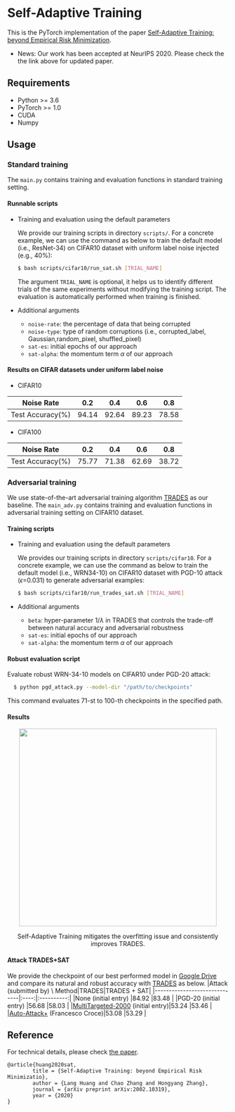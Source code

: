 # Self-Adaptive Training
This is the PyTorch implementation of the paper [Self-Adaptive Training: beyond Empirical Risk Minimization](https://arxiv.org/abs/2002.10319).

- News: Our work has been accepted at NeurIPS 2020. Please check the the link above for updated paper.

## Requirements

- Python >= 3.6
- PyTorch >= 1.0
- CUDA
- Numpy

## Usage
### Standard training
The `main.py` contains training and evaluation functions in standard training setting.
#### Runnable scripts
- Training and evaluation using the default parameters
  
  We provide our training scripts in directory `scripts/`. For a concrete example, we can use the command as below to train the default model (i.e., ResNet-34) on CIFAR10 dataset with uniform label noise injected (e.g., 40%):
  ```bash
  $ bash scripts/cifar10/run_sat.sh [TRIAL_NAME]
  ```
  The argument `TRIAL_NAME` is optional, it helps us to identify different trials of the same experiments without modifying the training script. The evaluation is automatically performed when training is finished.

- Additional arguments 
  - `noise-rate`: the percentage of data that being corrupted
  - `noise-type`: type of random corruptions (i.e., corrupted_label, Gaussian,random_pixel, shuffled_pixel)
  - `sat-es`: initial epochs of our approach
  - `sat-alpha`: the momentum term $\alpha$ of our approach


#### Results on CIFAR datasets under uniform label noise
- CIFAR10

|Noise Rate         |0.2    |0.4    |0.6    |0.8    |
|-------------------|-------|-------|-------|-------|
|Test Accuracy(%)   |94.14  | 92.64 |89.23  |78.58  |

- CIFA100

|Noise Rate         |0.2    |0.4    |0.6    |0.8    |
|-------------------|-------|-------|-------|-------|
|Test Accuracy(%)   |75.77  |71.38  |62.69  |38.72  |


### Adversarial training
We use state-of-the-art adversarial training algorithm [TRADES](https://github.com/yaodongyu/TRADES) as our baseline. The `main_adv.py` contains training and evaluation functions in adversarial training setting on CIFAR10 dataset.

#### Training scripts
- Training and evaluation using the default parameters
  
  We provides our training scripts in directory `scripts/cifar10`. For a concrete example, we can use the command as below to train the default model (i.e., WRN34-10) on CIFAR10 dataset with PGD-10 attack ($\epsilon$=0.031) to generate adversarial examples:
  ```bash
  $ bash scripts/cifar10/run_trades_sat.sh [TRIAL_NAME]
  ```

- Additional arguments 
  - `beta`: hyper-parameter $1/\lambda$ in TRADES that controls the trade-off between natural accuracy and adversarial robustness
  - `sat-es`: initial epochs of our approach
  - `sat-alpha`: the momentum term $\alpha$ of our approach

#### Robust evaluation script
Evaluate robust WRN-34-10 models on CIFAR10 under PGD-20 attack:
```bash
  $ python pgd_attack.py --model-dir "/path/to/checkpoints"
```
This command evaluates 71-st to 100-th checkpoints in the specified path.

#### Results
<p align="center">
    <img src="images/robust_acc.png" width="450"\>
</p>
<p align="center">
Self-Adaptive Training mitigates the overfitting issue and consistently improves TRADES.
</p>

#### Attack TRADES+SAT
We provide the checkpoint of our best performed model in [Google Drive](https://drive.google.com/file/d/1By8kbU-DvL_vAYHdHkDtganrU88n81TT/view?usp=sharing) and compare its natural and robust accuracy with [TRADES](https://github.com/yaodongyu/TRADES) as below.
|Attack (submitted by) \ Method|TRADES|TRADES + SAT|
|------------------------------|:----:|:----------:|
|None (initial entry)          |84.92 |83.48       |
|PGD-20 (initial entry)        |56.68 |58.03       |
|[MultiTargeted-2000](https://arxiv.org/abs/1910.09338) (initial entry)|53.24 |53.46       |
|[Auto-Attack+](https://github.com/fra31/auto-attack) (Francesco Croce)|53.08 |53.29       |


## Reference
For technical details, please check [the paper](https://arxiv.org/abs/2002.10319).
```
@article{huang2020sat,
        title = {Self-Adaptive Training: beyond Empirical Risk Minimizatio},
        author = {Lang Huang and Chao Zhang and Hongyang Zhang},
        journal = {arXiv preprint arXiv:2002.10319},
        year = {2020}
}
```